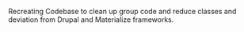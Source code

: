 Recreating Codebase to clean up group code and reduce classes and deviation from Drupal and Materialize frameworks.

